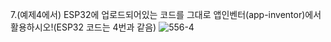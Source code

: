 7.(예제4에서) ESP32에 업로드되어있는 코드를 그대로 앱인벤터(app-inventor)에서 활용하시오!(ESP32 코드는 4번과 같음)
![556-4](https://github.com/user-attachments/assets/80f48922-1495-4041-809c-a31a2324b610)
